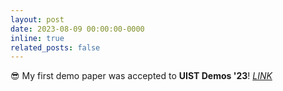```yaml
---
layout: post
date: 2023-08-09 00:00:00-0000
inline: true
related_posts: false
---
```


😎 My first demo paper was accepted to **UIST Demos '23**! *[LINK](https://doi.org/10.1145/3586182.3615813)*
